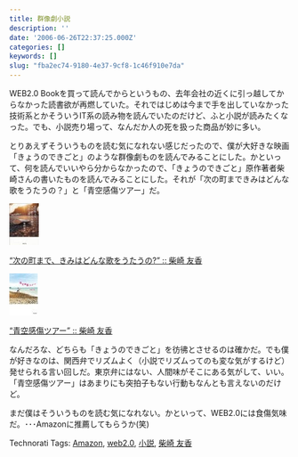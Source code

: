 ```yaml
---
title: 群像劇小説
description: ''
date: '2006-06-26T22:37:25.000Z'
categories: []
keywords: []
slug: "fba2ec74-9180-4e37-9cf8-1c46f910e7da"
---
```

WEB2.0 Bookを買って読んでからというもの、去年会社の近くに引っ越してからなかった読書欲が再燃していた。それではじめは今まで手を出していなかった技術系とかそういうIT系の読み物を読んでいたのだけど、ふと小説が読みたくなった。でも、小説売り場って、なんだか人の死を扱った商品が妙に多い。  
  
とりあえずそういうものを読む気になれない感じだったので、僕が大好きな映画「きょうのできごと」のような群像劇ものを読んでみることにした。かといって、何を読んでいいやら分からなかったので、「きょうのできごと」原作著者柴崎さんの書いたものを読んでみることにした。それが「次の町まできみはどんな歌をうたうの？」と「青空感傷ツアー」だ。

![](0__xT44iQ0vqTJBl3qi.jpg)

[“次の町まで、きみはどんな歌をうたうの?” :: 柴崎 友香](http://www.amazon.co.jp/exec/obidos/redirect?tag=mrchildrenonl-22%26link_code=xm2%26camp=2025%26creative=165953%26path=http://www.amazon.co.jp/gp/redirect.html%253fASIN=4309407862%2526tag=mrchildrenonl-22%2526lcode=xm2%2526cID=2025%2526ccmID=165953%2526location=/o/ASIN/4309407862%25253FSubscriptionId=02ZH6J1W0649DTNS6002)

![](0__Bxb0__UbeldpGoidC.jpg)

[“青空感傷ツアー” :: 柴崎 友香](http://www.amazon.co.jp/exec/obidos/redirect?tag=mrchildrenonl-22%26link_code=xm2%26camp=2025%26creative=165953%26path=http://www.amazon.co.jp/gp/redirect.html%253fASIN=4309407668%2526tag=mrchildrenonl-22%2526lcode=xm2%2526cID=2025%2526ccmID=165953%2526location=/o/ASIN/4309407668%25253FSubscriptionId=02ZH6J1W0649DTNS6002)

なんだろな、どちらも「きょうのできごと」を彷彿とさせるのは確かだ。でも僕が好きなのは、関西弁でリズムよく（小説でリズムってのも変な気がするけど）発せられる言い回しだ。東京弁にはない、人間味がそこにある気がして、いい。「青空感傷ツアー」はあまりにも突拍子もない行動もなんとも言えないのだけど。  
  
まだ僕はそういうものを読む気になれない。かといって、WEB2.0には食傷気味だ。･･･Amazonに推薦してもらうか(笑)

Technorati Tags: [Amazon](http://www.technorati.com/tag/Amazon), [web2.0](http://www.technorati.com/tag/web2.0), [小説](http://www.technorati.com/tag/小説), [柴崎 友香](http://www.technorati.com/tag/柴崎%20友香)